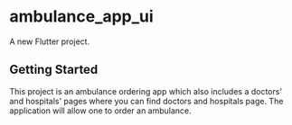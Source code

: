 # ambulance_app_ui

A new Flutter project.

## Getting Started

This project is an ambulance ordering app which also includes 
a doctors' and hospitals' pages where you can find doctors and hospitals page.
The application will allow one to order an ambulance.
